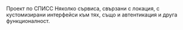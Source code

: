 Проект по СПИСС
Няколко сървиса, свързани с локация, с кустомизирани интерфейси към тях, също и автентикация и друга функционалност.
